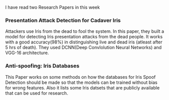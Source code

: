 I have read two Research Papers in this week

### Presentation Attack Detection for Cadaver Iris

Attackers use Iris from the dead to fool the system. In this paper, they built a model for detecting Iris presentation attacks from the dead people. It works with a good accuracy(98%) in distinguishing live and dead iris (atleast after 5 hrs of death). They used DCNN(Deep Convlolution Neural Networks) and VGG-16 architecture.

### Anti-spoofing: Iris Databases

This Paper works on some methods on how the databases for Iris Spoof Detection should be made so that the models can be trained without bias for wrong features. Also it lists some Iris datsets that are publicly available that can be used for research.  
